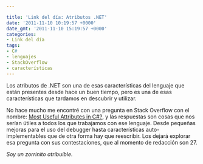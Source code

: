 ```yaml
---

title: 'Link del día: Atributos .NET'
date: '2011-11-10 10:19:57 +0000'
date_gmt: '2011-11-10 15:19:57 +0000'
categories:
- Link del día
tags:
- C#
- lenguajes
- StackOverflow
- características
---
```


Los atributos de .NET son una de esas características del lenguaje que están presentes desde hace un buen tiempo, pero es una de esas características que tardamos en descubrir y utilizar.

No hace mucho me encontré con una pregunta en Stack Overflow con el nombre: [Most Useful Attributes in C#?](http://stackoverflow.com/questions/144833/most-useful-attributes-in-c-sharp), y las respuestas son cosas que nos serían útiles a todos los que trabajamos con ese lenguaje. Desde pequeñas mejoras para el uso del debugger hasta características auto-implementables que de otra forma hay que reescribir. Los dejará explorar esa pregunta con sus contestaciones, que al momento de redacción son 27.

_Soy un zorrinito atribuíble._
